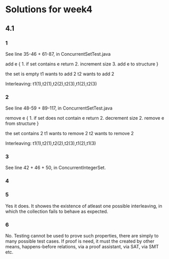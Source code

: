 # Solutions for week4

## 4.1

### 1

See line 35-46 + 61-87, in ConcurrentSetTest.java

add e {
    1. if set contains e return
    2. increment size
    3. add e to structure
}

the set is empty
t1 wants to add 2
t2 wants to add 2

Interleaving:
t1(1),t2(1),t2(2),t2(3),t1(2),t2(3)

### 2

See line 48-59 + 89-117, in ConcurrentSetTest.java

remove e {
    1. if set does not contain e return
    2. decrement size
    2. remove e from structure
}

the set contains 2
t1 wants to remove 2
t2 wants to remove 2

Interleaving:
t1(1),t2(1),t2(2),t2(3),t1(2),t1(3)

### 3

See line 42 + 46 + 50, in ConcurrentIntegerSet.

### 4

### 5

Yes it does. It showes the existence of atleast one possible interleaving, in which the collection fails to behave as expected.

### 6

No. Testing cannot be used to prove such properties, there are simply to many possible test cases. If proof is need, it must the created by other means, happens-before relations, via a proof assistant, via SAT, via SMT etc.
